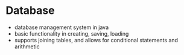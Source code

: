 # Database
* database management system in java
* basic functionality in creating, saving, loading
* supports joining tables, and allows for conditional statements and arithmetic
